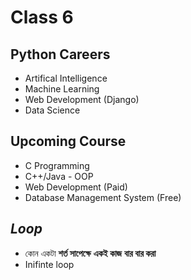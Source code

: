 # Class 6
## Python Careers
- Artifical Intelligence
- Machine Learning
- Web Development (Django)
- Data Science

## Upcoming Course
- C Programming
- C++/Java - OOP
- Web Development (Paid)
- Database Management System (Free)

## ***Loop***
- কোন একটা **শর্ত সাপেক্ষে** **একই কাজ** **বার বার করা**
- Inifinte loop